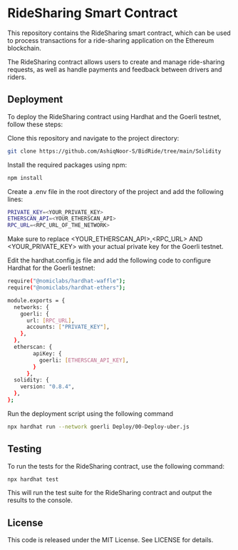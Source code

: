 # RideSharing Smart Contract

This repository contains the RideSharing smart contract, which can be used to process transactions for a ride-sharing application on the Ethereum blockchain.

The RideSharing contract allows users to create and manage ride-sharing requests, as well as handle payments and feedback between drivers and riders.


## Deployment

To deploy the RideSharing contract using Hardhat and the Goerli testnet, follow these steps:

Clone this repository and navigate to the project directory:

```bash
git clone https://github.com/AshiqNoor-S/BidRide/tree/main/Solidity
```

Install the required packages using npm:
```bash
npm install
```

Create a .env file in the root directory of the project and add the following lines:

```bash
PRIVATE_KEY=<YOUR_PRIVATE_KEY>
ETHERSCAN_API=<YOUR_ETHERSCAN_API>
RPC_URL=<RPC_URL_OF_THE_NETWORK>
```
Make sure to replace <YOUR_ETHERSCAN_API>,<RPC_URL> AND <YOUR_PRIVATE_KEY> with your actual private key for the Goerli testnet.

Edit the hardhat.config.js file and add the following code to configure Hardhat for the Goerli testnet:

```bash
require("@nomiclabs/hardhat-waffle");
require("@nomiclabs/hardhat-ethers");

module.exports = {
  networks: {
    goerli: {
      url: [RPC_URL],
      accounts: ["PRIVATE_KEY"],
    },
  },
  etherscan: {
        apiKey: {
          goerli: [ETHERSCAN_API_KEY],
        }
      },
  solidity: {
    version: "0.8.4",
  },
};

```

Run the deployment script using the following command

```bash
npx hardhat run --network goerli Deploy/00-Deploy-uber.js
```

## Testing
To run the tests for the RideSharing contract, use the following command:

```bash
npx hardhat test
```

This will run the test suite for the RideSharing contract and output the results to the console.

## License

This code is released under the MIT License. See LICENSE for details.

